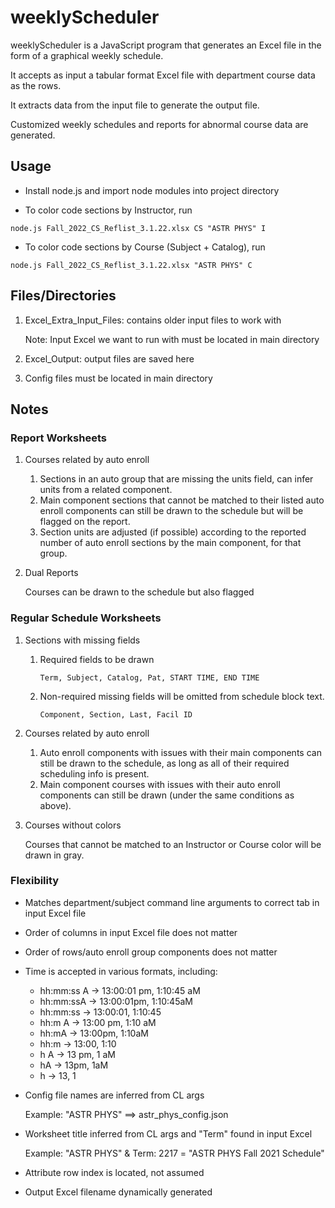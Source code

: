 # weeklyScheduler

weeklyScheduler is a JavaScript program that generates an Excel file in the form of a graphical weekly schedule.

It accepts as input a tabular format Excel file with department course data as the rows.

It extracts data from the input file to generate the output file.

Customized weekly schedules and reports for abnormal course data are generated.

## Usage
* Install node.js and import node modules into project directory

* To color code sections by Instructor, run

```
node.js Fall_2022_CS_Reflist_3.1.22.xlsx CS "ASTR PHYS" I
```

* To color code sections by Course (Subject + Catalog), run

```
node.js Fall_2022_CS_Reflist_3.1.22.xlsx "ASTR PHYS" C
```

## Files/Directories
1. Excel_Extra_Input_Files: contains older input files to work with
   
    Note: Input Excel we want to run with must be located in main directory
   

2. Excel_Output: output files are saved here


3. Config files must be located in main directory
## Notes

### Report Worksheets
1. Courses related by auto enroll
    1. Sections in an auto group that are missing the units field, can infer units from 
       a related component.
    2. Main component sections that cannot be matched to their listed auto enroll components
       can still be drawn to the schedule but will be flagged on the report.
    3. Section units are adjusted (if possible) according to the reported number of auto
       enroll sections by the main component, for that group.
       

2. Dual Reports
    
    Courses can be drawn to the schedule but also flagged
   
### Regular Schedule Worksheets
1. Sections with missing fields
   1. Required fields to be drawn 
      
      ```Term, Subject, Catalog, Pat, START TIME, END TIME```
        
    2. Non-required missing fields will be omitted from schedule block text.
       
        ```Component, Section, Last, Facil ID```
    

2. Courses related by auto enroll
   1. Auto enroll components with issues with their main components can still be drawn to the schedule,
      as long as all of their required scheduling info is present.
   2. Main component courses with issues with their auto enroll components can still be drawn (under the same conditions as above).


3. Courses without colors 
   
   Courses that cannot be matched to an Instructor or Course color will be drawn in gray.

### Flexibility
* Matches department/subject command line arguments to correct tab in input Excel file
  

* Order of columns in input  Excel file does not matter
  

* Order of rows/auto enroll group components does not matter
  

* Time is accepted in various formats, including:
    * hh:mm:ss A -> 13:00:01 pm, 1:10:45 aM 
    * hh:mm:ssA  -> 13:00:01pm, 1:10:45aM
    * hh:mm:ss   -> 13:00:01, 1:10:45
    * hh:m A     -> 13:00 pm, 1:10 aM
    * hh:mA      -> 13:00pm, 1:10aM
    * hh:m       -> 13:00, 1:10
    * h A        -> 13 pm, 1 aM
    * hA         -> 13pm, 1aM
    * h          -> 13, 1
    

* Config file names are inferred from CL args

  Example: "ASTR PHYS" ==> astr_phys_config.json
  

* Worksheet title inferred from CL args and "Term" found in input Excel

  Example: "ASTR PHYS" & Term: 2217 = "ASTR PHYS Fall 2021 Schedule"


* Attribute row index is located, not assumed


* Output Excel filename dynamically generated

